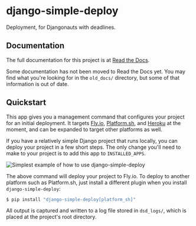 # django-simple-deploy

Deployment, for Djangonauts with deadlines.

## Documentation

The full documentation for this project is at [Read the Docs](https://django-simple-deploy.readthedocs.io/en/latest/).

Some documentation has not been moved to Read the Docs yet. You may find what you're looking for in the `old_docs/` directory, but some of that information is out of date.

## Quickstart

This app gives you a management command that configures your project for an initial deployment. It targets [Fly.io](https://fly.io), [Platform.sh](https://platform.sh), and [Heroku](https://heroku.com) at the moment, and can be expanded to target other platforms as well.

If you have a relatively simple Django project that runs locally, you can deploy your project in a few short steps. The only change you'll need to make to your project is to add this app to `INSTALLED_APPS`.

![Simplest example of how to use django-simple-deploy](https://raw.githubusercontent.com/ehmatthes/django-simple-deploy/main/assets/simplest_example.png)

The above command will deploy your project to Fly.io. To deploy to another platform such as Platform.sh, just install a different plugin when you install `django-simple-deploy`:

```sh
$ pip install "django-simple-deploy[platform_sh]"
```

All output is captured and written to a log file stored in `dsd_logs/`, which is placed at the project's root directory.

